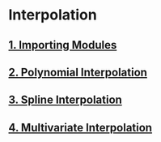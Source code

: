 # Interpolation

## [1. Importing Modules](https://github.com/nickovchinnikov/NumericalPython/blob/master/6%20Interpolation/1.GettingStarted.ipynb)

## [2. Polynomial Interpolation](https://github.com/nickovchinnikov/NumericalPython/blob/master/6%20Interpolation/2.PolynomialInterpolation.ipynb)

## [3. Spline Interpolation](https://github.com/nickovchinnikov/NumericalPython/blob/master/6%20Interpolation/3.SplineInterpolation.ipynb)

## [4. Multivariate Interpolation](https://github.com/nickovchinnikov/NumericalPython/blob/master/6%20Interpolation/4.MultivariateInterpolation.ipynb)
